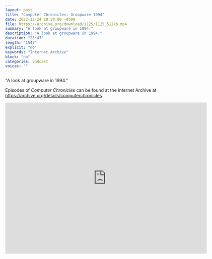 ```yaml
---
layout: post
title: "Computer Chronicles: Groupware 1994"
date: 2022-12-24 10:20:00 -0500
file: https://archive.org/download/1125/1125_512kb.mp4
summary: "A look at groupware in 1994."
description: "A look at groupware in 1994."
duration: "25:47"
length: "1547"
explicit: "no" 
keywords: "Internet Archive"
block: "no" 
categories: vodcast
voices: ""
---
```


"A look at groupware in 1994."

Episodes of *Computer Chronicles* can be found at the Internet Archive at <https://archive.org/details/computerchronicles>.

<iframe src="https://archive.org/embed/1125" width="640" height="480" frameborder="0" webkitallowfullscreen="true" mozallowfullscreen="true" allowfullscreen></iframe>
